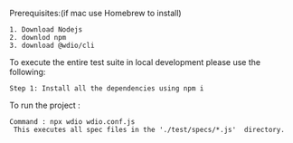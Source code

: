 
Prerequisites:(if mac use Homebrew to install)

    1. Download Nodejs
    2. downlod npm
    3. download @wdio/cli



To execute the entire test suite in local development please use the following:

    Step 1: Install all the dependencies using npm i
 
 
To run the project :
 
    Command : npx wdio wdio.conf.js
     This executes all spec files in the './test/specs/*.js'  directory.
